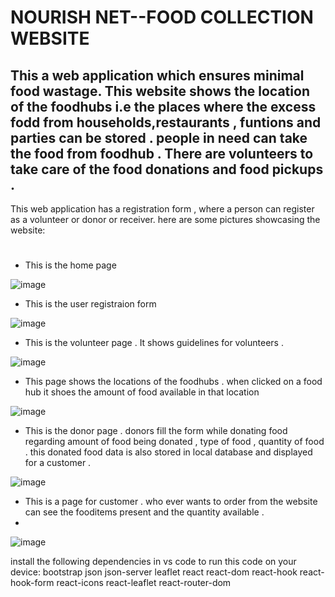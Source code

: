 # NOURISH NET--FOOD COLLECTION WEBSITE


## This a web application which ensures minimal food wastage. This website shows the location of the foodhubs i.e the places where the excess fodd from households,restaurants , funtions and parties can be stored . people in need can take the food from foodhub . There are volunteers to take care of the food donations and food pickups . 
This web application has a registration form , where a person can register as a volunteer or donor or receiver.
here are some pictures showcasing the website:
#
- This is the home page
  
![image](https://github.com/user-attachments/assets/3299abe1-0d23-4828-973a-771db36ec2e1)

- This is the user registraion form
  
![image](https://github.com/user-attachments/assets/f6cab5c2-ecfc-4791-b2ae-581984323b6a)

- This is the volunteer page . It shows guidelines for volunteers .
  
![image](https://github.com/user-attachments/assets/f6d8aecd-eedc-4f5a-95dd-8da253b2e680)

- This page shows the locations of the foodhubs . when clicked on a food hub it shoes the amount of food available in that location
  
![image](https://github.com/user-attachments/assets/de919c45-6359-403b-aa6a-1796f9a4442d)

- This is the donor page . donors fill the form while donating food  regarding amount of food being donated , type of food , quantity of food  .
this donated food data is also stored in local database and displayed for a customer .

![image](https://github.com/user-attachments/assets/9b25e7ea-3fb0-4957-87b4-a03c78be6a1f)

- This is a page for customer . who ever wants to order from the website can see the fooditems present and the quantity available .
- 
![image](https://github.com/user-attachments/assets/33c619df-2114-4895-95c3-9c09bc96a5f0)


install the following dependencies in vs code to run this code on your device:
bootstrap
json
json-server
leaflet
react
react-dom
react-hook
react-hook-form
react-icons
react-leaflet
react-router-dom
